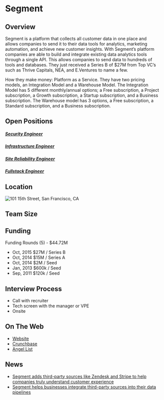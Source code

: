 # Segment
## Overview
Segment is a platform that collects all customer data in one place and allows companies to send it to their data tools for analytics, marketing automation, and achieve new customer insights. With Segment’s platform companies are able to build and integrate existing data analytics tools through a single API. This allows companies to send data to hundreds of tools and databases. They just received a Series B of $27M from Top VC’s such as Thrive Capitals, NEA, and E.Ventures to name a few.

How they make money: Platform as a Service. They have two pricing models, an Integration Model and a Warehouse Model. The Integration Model has 5 different monthly/annual options; a Free subscription, a Project subscription, a Growth subscription, a Startup subscription, and a Business subscription. The Warehouse model has 3 options, a Free subscription, a Standard subscription, and a Business subscription.

## Open Positions
##### [Security Engineer](security-engineer.md)
##### [Infrastructure Engineer](infrastructure-engineer.md)
##### [Site Reliability Engineer](site-reliability-engineer.md)
##### [Fullstack Engineer](fullstack-engineer.md)

## Location
![101 15th Street, San Francisco, CA](https://maps.googleapis.com/maps/api/staticmap?center=101+15th+Street,+San+Francisco,+CA&zoom=13&scale=false&size=600x300&maptype=roadmap&format=png&visual_refresh=true)

## Team Size

## Funding
Funding Rounds (5) - $44.72M
+ Oct, 2015	$27M / Series B
+ Oct, 2014	$15M / Series A
+ Oct, 2014	$2M / Seed
+ Jan, 2013	$600k / Seed
+ Sep, 2011	$120k / Seed

## Interview Process
+ Call with recruiter
+ Tech screen with the manager or VPE
+ Onsite

## On The Web
+ [Website](http://www.segment.com)
+ [Crunchbase](https://www.crunchbase.com/organization/segment-io#/entity)
+ [Angel List](https://angel.co/segment)

## News
+ [Segment adds third-party sources like Zendesk and Stripe to help companies truly understand customer experience](http://venturebeat.com/2016/04/06/segment-adds-3rd-party-sources-like-zendesk-and-stripe-to-truly-understand-customer-experience)
+ [Segment helps businesses integrate third-party sources into their data pipelines](https://techcrunch.com/2016/04/06/segment-helps-businesses-integrate-third-party-sources-into-their-data-pipelines)
